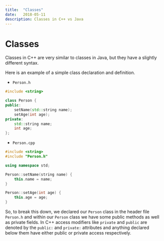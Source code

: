 ```yaml
---
title:  "Classes"
date:   2018-05-11
description: Classes in C++ vs Java
---
```

# Classes

Classes in C++ are very similar to classes in Java, but they have a slightly different syntax.

Here is an example of a simple class declaration and definition.

- `Person.h`

```cpp
#include <string>

class Person {
public:
    setName(std::string name);
    setAge(int age);
private:
    std::string name;
    int age;
};
```

- `Person.cpp`

```cpp
#include <string>
#include "Person.h"

using namespace std;

Person::setName(string name) {
    this.name = name;
}

Person::setAge(int age) {
    this.age = age;
}
```

So, to break this down, we declared our `Person` class in the header file `Person.h` and within our `Person` class we have some public methods as well as private fields. In C++ access modifiers like `private` and `public` are denoted by the `public:` and `private:` attributes and anything declared below them have either public or private access respectively.